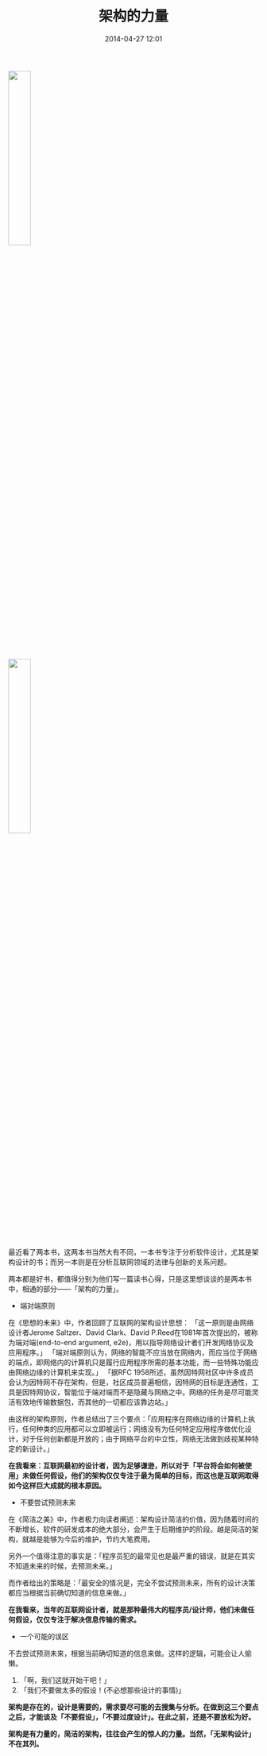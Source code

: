 ﻿---
layout: post
title:  "架构的力量"
date:   2014-04-27 12:01
categories: Thinking IT
---

<a href="http://book.douban.com/subject/20445258/"><img src="https://img9.doubanio.com/view/subject/s/public/s24642460.jpg" style="width:30%;"></a>

<a href="http://book.douban.com/subject/1186899/"><img src="https://img9.doubanio.com/view/subject/s/public/s1218861.jpg" style="width:30%;"></a>

最近看了两本书，这两本书当然大有不同，一本书专注于分析软件设计，尤其是架构设计的书；而另一本则是在分析互联网领域的法律与创新的关系问题。

两本都是好书，都值得分别为他们写一篇读书心得，只是这里想谈谈的是两本书中，相通的部分——「架构的力量」。

- 端对端原则

在《思想的未来》中，作者回顾了互联网的架构设计思想：
「这一原则是由网络设计者Jerome Saltzer、David Clark、David P.Reed在1981年首次提出的，被称为端对端(end-to-end argument, e2e)，用以指导网络设计者们开发网络协议及应用程序。」
「端对端原则认为，网络的智能不应当放在网络内，而应当位于网络的端点，即网络内的计算机只是履行应用程序所需的基本功能，而一些特殊功能应由网络边缘的计算机来实现。」
「据RFC 1958所述，虽然因特网社区中许多成员会认为因特网不存在架构，但是，社区成员普遍相信，因特网的目标是连通性，工具是因特网协议，智能位于端对端而不是隐藏与网络之中。网络的任务是尽可能灵活有效地传输数据包，而其他的一切都应该靠边站。」

由这样的架构原则，作者总结出了三个要点：「应用程序在网络边缘的计算机上执行，任何种类的应用都可以立即被运行；网络没有为任何特定应用程序做优化设计，对于任何创新都是开放的；由于网络平台的中立性，网络无法做到歧视某种特定的新设计。」

**在我看来：互联网最初的设计者，因为足够谦逊，所以对于「平台将会如何被使用」未做任何假设，他们的架构仅仅专注于最为简单的目标，而这也是互联网取得如今这样巨大成就的根本原因。**

- 不要尝试预测未来

在《简洁之美》中，作者极力向读者阐述：架构设计简洁的价值，因为随着时间的不断增长，软件的研发成本的绝大部分，会产生于后期维护的阶段。越是简洁的架构，就越是能够为今后的维护，节约大笔费用。

另外一个值得注意的事实是：「程序员犯的最常见也是最严重的错误，就是在其实不知道未来的时候，去预测未来。」

而作者给出的策略是：「最安全的情况是，完全不尝试预测未来，所有的设计决策都应当根据当前确切知道的信息来做。」

**在我看来，当年的互联网设计者，就是那种最伟大的程序员/设计师，他们未做任何假设，仅仅专注于解决信息传输的需求。**

- 一个可能的误区

不去尝试预测未来，根据当前确切知道的信息来做。这样的逻辑，可能会让人偷懒。
1. 「啊，我们这就开始干吧！」
2. 「我们不要做太多的假设！(不必想那些设计的事情)」

**架构是存在的，设计是需要的，需求要尽可能的去搜集与分析。在做到这三个要点之后，才能谈及「不要假设」，「不要过度设计」。在此之前，还是不要放松为好。**

**架构是有力量的，简洁的架构，往往会产生的惊人的力量。当然，「无架构设计」不在其列。**